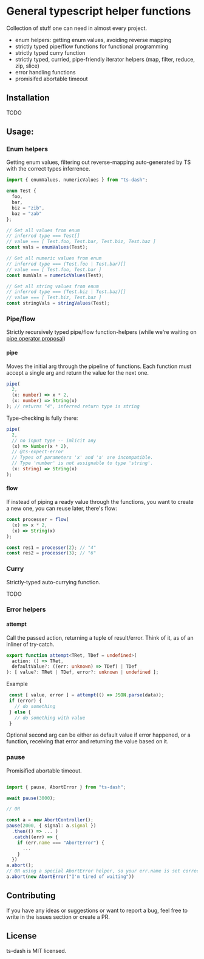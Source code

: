 # General typescript helper functions

Collection of stuff one can need in almost every project.

- enum helpers: getting enum values, avoiding reverse mapping
- strictly typed pipe/flow functions for functional programming
- strictly typed curry function
- strictly typed, curried, pipe-friendly iterator helpers (map, filter, reduce, zip, slice)
- error handling functions
- promisifed abortable timeout

## Installation

TODO

## Usage:
### Enum helpers

Getting enum values, filtering out reverse-mapping auto-generated by TS
with the correct types inferrence.

```ts
import { enumValues, numericValues } from "ts-dash";

enum Test {
  foo,
  bar,
  biz = "zib",
  baz = "zab"
};

// Get all values from enum
// inferred type === Test[]
// value === [ Test.foo, Test.bar, Test.biz, Test.baz ]
const vals = enumValues(Test);

// Get all numeric values from enum
// inferred type === (Test.foo | Test.bar)[]
// value === [ Test.foo, Test.bar ]
const numVals = numericValues(Test);

// Get all string values from enum
// inferred type === (Test.biz | Test.baz)[]
// value === [ Test.biz, Test.baz ]
const stringVals = stringValues(Test);
```
### Pipe/flow
Strictly recursively typed pipe/flow function-helpers
(while we're waiting on [pipe operator proposal](https://github.com/tc39/proposal-pipeline-operator#pipe-operator--for-javascript))

#### pipe
Moves the initial arg through the pipeline of functions.
Each function must accept a single arg and return the value for the next one.

```ts
pipe(
  2,
  (x: number) => x * 2,
  (x: number) => String(x)
); // returns "4", inferred return type is string
```
Type-checking is fully there:
```ts
pipe(
  2,
  // no input type -- imlicit any
  (x) => Number(x * 2),
  // @ts-expect-error
  // Types of parameters 'x' and 'a' are incompatible.
  // Type 'number' is not assignable to type 'string'.
  (x: string) => String(x)
);
```

#### flow
If instead of piping a ready value through the functions, you want to create a
new one, you can reuse later, there's flow:

```ts
const processer = flow(
  (x) => x * 2,
  (x) => String(x)
);

const res1 = processer(2); // "4"
const res2 = processer(3); // "6"
```

### Curry
Strictly-typed auto-currying function.

TODO

### Error helpers

#### attempt

Call the passed action, returning a tuple of result/error.
Think of it, as of an inliner of try-catch.

```ts
export function attempt<TRet, TDef = undefined>(
  action: () => TRet,
  defaultValue?: ((err: unknown) => TDef) | TDef
): [ value?: TRet | TDef, error?: unknown | undefined ];
```

Example
```ts
 const [ value, error ] = attempt(() => JSON.parse(data));
 if (error) {
   // do something
 } else {
   // do something with value
 }
 ```

Optional second arg can be either as default value if error happened, or
a function, receiving that error and returning the value based on it.

### pause

Promisified abortable timeout.

```ts

import { pause, AbortError } from "ts-dash";

await pause(3000);

// OR

const a = new AbortController();
pause(2000, { signal: a.signal })
  .then(() => ... )
  .catch((err) => {
    if (err.name === "AbortError") {
      ...
    }
  })
a.abort();
// OR using a special AbortError helper, so your err.name is set correctly.
a.abort(new AbortError("I'm tired of waiting"))
```

## Contributing
If you have any ideas or suggestions or want to report a bug, feel free to
write in the issues section or create a PR.

## License
ts-dash is MIT licensed.